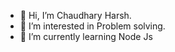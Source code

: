 - 👋 Hi, I’m Chaudhary Harsh.
- 👀 I’m interested in Problem solving.
- 🌱 I’m currently learning Node Js

<!---
mynameisharsh/mynameisharsh is a ✨ special ✨ repository because its `README.md` (this file) appears on your GitHub profile.
You can click the Preview link to take a look at your changes.
--->
